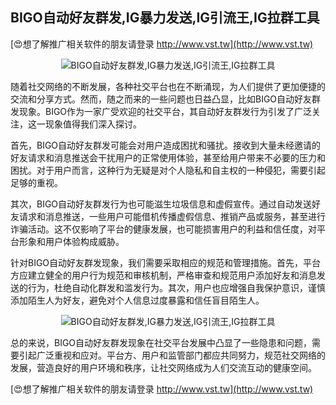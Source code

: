 ## **BIGO自动好友群发,IG暴力发送,IG引流王,IG拉群工具**

[😍想了解推广相关软件的朋友请登录 http://www.vst.tw](http://www.vst.tw)

 <center><img src="https://vst.tw/MP4/tuiguang/png/6.png" alt="BIGO自动好友群发,IG暴力发送,IG引流王,IG拉群工具"></center>

随着社交网络的不断发展，各种社交平台也在不断涌现，为人们提供了更加便捷的交流和分享方式。然而，随之而来的一些问题也日益凸显，比如BIGO自动好友群发现象。BIGO作为一家广受欢迎的社交平台，其自动好友群发行为引发了广泛关注，这一现象值得我们深入探讨。

首先，BIGO自动好友群发可能会对用户造成困扰和骚扰。接收到大量未经邀请的好友请求和消息推送会干扰用户的正常使用体验，甚至给用户带来不必要的压力和困扰。对于用户而言，这种行为无疑是对个人隐私和自主权的一种侵犯，需要引起足够的重视。

其次，BIGO自动好友群发行为也可能滋生垃圾信息和虚假宣传。通过自动发送好友请求和消息推送，一些用户可能借机传播虚假信息、推销产品或服务，甚至进行诈骗活动。这不仅影响了平台的健康发展，也可能损害用户的利益和信任度，对平台形象和用户体验构成威胁。

针对BIGO自动好友群发现象，我们需要采取相应的规范和管理措施。首先，平台方应建立健全的用户行为规范和审核机制，严格审查和规范用户添加好友和消息发送的行为，杜绝自动化群发和滥发行为。其次，用户也应增强自我保护意识，谨慎添加陌生人为好友，避免对个人信息过度暴露和信任盲目陌生人。

 <center><img src="https://vst.tw/MP4/tuiguang/png/3.png" alt="BIGO自动好友群发,IG暴力发送,IG引流王,IG拉群工具"></center>

总的来说，BIGO自动好友群发现象在社交平台发展中凸显了一些隐患和问题，需要引起广泛重视和应对。平台方、用户和监管部门都应共同努力，规范社交网络的发展，营造良好的用户环境和秩序，让社交网络成为人们交流互动的健康空间。

[😍想了解推广相关软件的朋友请登录 http://www.vst.tw](http://www.vst.tw)



